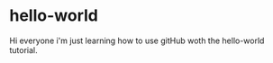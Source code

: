 hello-world
===========

Hi everyone i'm just learning how to use gitHub woth the hello-world tutorial.
